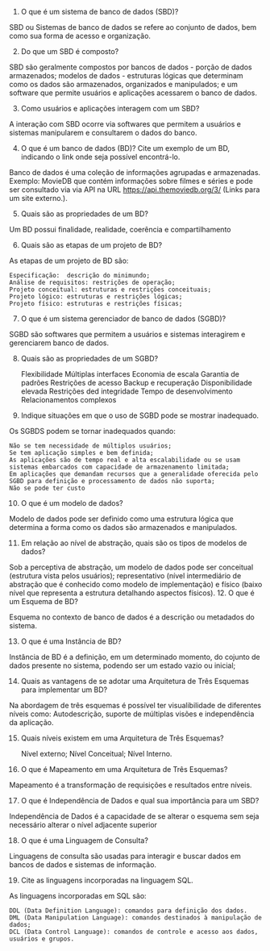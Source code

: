 
1. O que é um sistema de banco de dados (SBD)?

SBD ou Sistemas de banco de dados se refere ao conjunto de dados, bem como sua forma de acesso e organização.

 
2. Do que um SBD é composto?

SBD são geralmente compostos por bancos de dados - porção de dados armazenados; modelos de dados - estruturas lógicas que determinam como os dados são armazenados, organizados e manipulados; e um software que permite usuários e aplicações acessarem o banco de dados.

 
3. Como usuários e aplicações interagem com um SBD?

A interação com SBD ocorre via softwares que permitem a usuários e sistemas manipularem e consultarem o dados do banco.

 
4. O que é um banco de dados (BD)? Cite um exemplo de um BD, indicando o link onde seja possível encontrá-lo.

Banco de dados é uma coleção de informações agrupadas e armazenadas. Exemplo: MovieDB que contém informações sobre filmes e séries e pode ser consultado via via API na URL https://api.themoviedb.org/3/ (Links para um site externo.).

 
5. Quais são as propriedades de um BD?

Um BD possui finalidade, realidade, coerência e compartilhamento

 
6. Quais são as etapas de um projeto de BD?

As etapas de um projeto de BD são:

    Especificação:  descrição do minimundo;
    Análise de requisitos: restrições de operação;
    Projeto conceitual: estruturas e restrições conceituais;
    Projeto lógico: estruturas e restrições lógicas;
    Projeto físico: estruturas e restrições físicas;

 
7. O que é um sistema gerenciador de banco de dados (SGBD)?

SGBD são softwares que permitem a usuários e sistemas interagirem e gerenciarem banco de dados.

 
8. Quais são as propriedades de um SGBD?

    Flexibilidade
    Múltiplas interfaces
    Economia de escala
    Garantia de padrões
    Restrições de acesso
    Backup e recuperação
    Disponibilidade elevada
    Restrições ded integridade
    Tempo de desenvolvimento
    Relacionamentos complexos

 
9. Indique situações em que o uso de SGBD pode se mostrar inadequado.

Os SGBDS podem se tornar inadequados quando:

    Não se tem necessidade de múltiplos usuários;
    Se tem aplicação simples e bem definida;
    As aplicações são de tempo real e alta escalabilidade ou se usam sistemas embarcados com capacidade de armazenamento limitada;
    Em aplicações que demandam recursos que a generalidade oferecida pelo SGBD para definição e processamento de dados não suporta;
    Não se pode ter custo

 
10. O que é um modelo de dados? 

Modelo de dados pode ser definido como uma estrutura lógica que determina a forma como os dados são armazenados e manipulados.

 
11. Em relação ao nível de abstração, quais são os tipos de modelos de dados?

Sob a perceptiva de abstração, um modelo de dados pode ser conceitual (estrutura vista pelos usuários); representativo (nível intermediário de abstração que é conhecido como modelo de implementação) e físico (baixo nível que representa a estrutura detalhando aspectos físicos).
12. O que é um Esquema de BD?

Esquema no contexto de banco de dados é a descrição ou metadados do sistema.

 
13. O que é uma Instância de BD?

Instância de BD é a definição, em um determinado momento, do cojunto de dados presente no sistema, podendo ser um estado vazio ou inicial;

 
14. Quais as vantagens de se adotar uma Arquitetura de Três Esquemas para implementar um BD?

Na abordagem de três esquemas é possível ter visualibilidade de diferentes níveis como: Autodescrição, suporte de múltiplas visões e independência da aplicação.

 
15. Quais níveis existem em uma Arquitetura de Três Esquemas?

    Nível externo;
    Nível Conceitual;
    Nível Interno.

 
16. O que é Mapeamento em uma Arquitetura de Três Esquemas?

Mapeamento é a transformação de requisições e resultados entre níveis.

 
17. O que é Independência de Dados e qual sua importância para um SBD?

Independência de Dados é a capacidade de se alterar o esquema sem seja necessário alterar o nível adjacente superior

 
18. O que é uma Linguagem de Consulta?

Linguagens de consulta são usadas para interagir e buscar dados em bancos de dados e sistemas de informação.

 
19. Cite as linguagens incorporadas na linguagem SQL.

As linguagens incorporadas em SQL são:

    DDL (Data Definition Language): comandos para definição dos dados.
    DML (Data Manipulation Language): comandos destinados à manipulação de dados;
    DCL (Data Control Language): comandos de controle e acesso aos dados, usuários e grupos.


